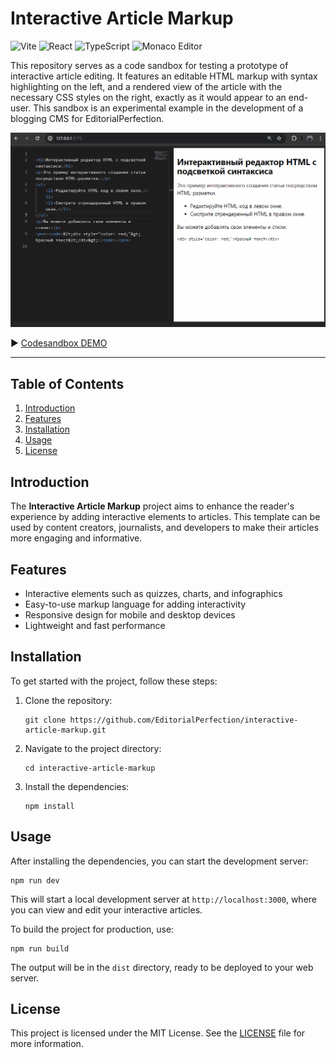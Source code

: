 # Interactive Article Markup

![Vite](https://img.shields.io/badge/Vite-646CFF?style=for-the-badge&logo=vite&logoColor=white)
![React](https://img.shields.io/badge/React-61DAFB?style=for-the-badge&logo=react&logoColor=white)
![TypeScript](https://img.shields.io/badge/TypeScript-007ACC?style=for-the-badge&logo=typescript&logoColor=white)
![Monaco Editor](https://img.shields.io/badge/Monaco%20Editor-7F3FBF?style=for-the-badge&logo=visual-studio-code&logoColor=white)

This repository serves as a code sandbox for testing a prototype of interactive article editing. 
It features an editable HTML markup with syntax highlighting on the left, and a rendered view of the article with the necessary CSS styles on the right, exactly as it would appear to an end-user. This sandbox is an experimental example in the development of a blogging CMS for EditorialPerfection.

<img src="interactive-article-markup.gif">

▶️ [Codesandbox DEMO](https://codesandbox.io/p/sandbox/crimson-http-hxvgzy?file=%2Fsrc%2FHtmlEditorPreview.tsx)

---

## Table of Contents

1. [Introduction](#introduction)
2. [Features](#features)
3. [Installation](#installation)
4. [Usage](#usage)
5. [License](#license)

## Introduction

The **Interactive Article Markup** project aims to enhance the reader's experience by adding interactive elements to articles. This template can be used by content creators, journalists, and developers to make their articles more engaging and informative.

## Features

- Interactive elements such as quizzes, charts, and infographics
- Easy-to-use markup language for adding interactivity
- Responsive design for mobile and desktop devices
- Lightweight and fast performance

## Installation

To get started with the project, follow these steps:

1. Clone the repository:
   ```
   git clone https://github.com/EditorialPerfection/interactive-article-markup.git
   ```

2. Navigate to the project directory:
   ```
   cd interactive-article-markup
   ```

3. Install the dependencies:
   ```
   npm install
   ```

## Usage

After installing the dependencies, you can start the development server:

```
npm run dev
```

This will start a local development server at `http://localhost:3000`, where you can view and edit your interactive articles.

To build the project for production, use:

```
npm run build
```

The output will be in the `dist` directory, ready to be deployed to your web server.


## License

This project is licensed under the MIT License. See the [LICENSE](LICENSE) file for more information.
